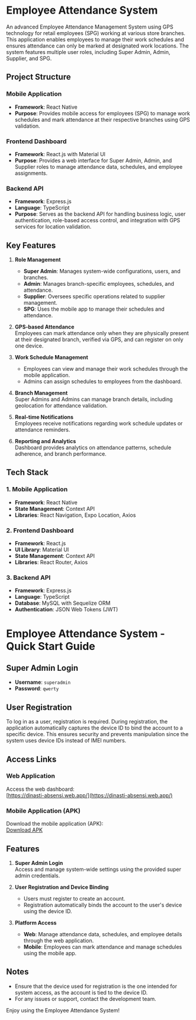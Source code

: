 # Employee Attendance System

An advanced Employee Attendance Management System using GPS technology for retail employees (SPG) working at various store branches. This application enables employees to manage their work schedules and ensures attendance can only be marked at designated work locations. The system features multiple user roles, including Super Admin, Admin, Supplier, and SPG.

## Project Structure

### Mobile Application

- **Framework**: React Native
- **Purpose**: Provides mobile access for employees (SPG) to manage work schedules and mark attendance at their respective branches using GPS validation.

### Frontend Dashboard

- **Framework**: React.js with Material UI
- **Purpose**: Provides a web interface for Super Admin, Admin, and Supplier roles to manage attendance data, schedules, and employee assignments.

### Backend API

- **Framework**: Express.js
- **Language**: TypeScript
- **Purpose**: Serves as the backend API for handling business logic, user authentication, role-based access control, and integration with GPS services for location validation.

## Key Features

1. **Role Management**

   - **Super Admin**: Manages system-wide configurations, users, and branches.
   - **Admin**: Manages branch-specific employees, schedules, and attendance.
   - **Supplier**: Oversees specific operations related to supplier management.
   - **SPG**: Uses the mobile app to manage their schedules and attendance.

2. **GPS-based Attendance**  
   Employees can mark attendance only when they are physically present at their designated branch, verified via GPS, and can register on only one device.

3. **Work Schedule Management**

   - Employees can view and manage their work schedules through the mobile application.
   - Admins can assign schedules to employees from the dashboard.

4. **Branch Management**  
   Super Admins and Admins can manage branch details, including geolocation for attendance validation.

5. **Real-time Notifications**  
   Employees receive notifications regarding work schedule updates or attendance reminders.

6. **Reporting and Analytics**  
   Dashboard provides analytics on attendance patterns, schedule adherence, and branch performance.

## Tech Stack

### 1. Mobile Application

- **Framework**: React Native
- **State Management**: Context API
- **Libraries**: React Navigation, Expo Location, Axios

### 2. Frontend Dashboard

- **Framework**: React.js
- **UI Library**: Material UI
- **State Management**: Context API
- **Libraries**: React Router, Axios

### 3. Backend API

- **Framework**: Express.js
- **Language**: TypeScript
- **Database**: MySQL with Sequelize ORM
- **Authentication**: JSON Web Tokens (JWT)



# Employee Attendance System - Quick Start Guide

## Super Admin Login
- **Username**: `superadmin`  
- **Password**: `qwerty`

## User Registration
To log in as a user, registration is required. During registration, the application automatically captures the device ID to bind the account to a specific device. This ensures security and prevents manipulation since the system uses device IDs instead of IMEI numbers.

## Access Links

### Web Application
Access the web dashboard:  
[https://dinasti-absensi.web.app/](https://dinasti-absensi.web.app/)

### Mobile Application (APK)
Download the mobile application (APK):  
[Download APK](https://drive.google.com/file/d/1cxdMCVUOVOZ9gdLJN861ZRkE7x5vI8y6/view?usp=drive_link)

## Features
1. **Super Admin Login**  
   Access and manage system-wide settings using the provided super admin credentials.

2. **User Registration and Device Binding**  
   - Users must register to create an account.  
   - Registration automatically binds the account to the user's device using the device ID.

3. **Platform Access**  
   - **Web**: Manage attendance data, schedules, and employee details through the web application.  
   - **Mobile**: Employees can mark attendance and manage schedules using the mobile app.

## Notes
- Ensure that the device used for registration is the one intended for system access, as the account is tied to the device ID.  
- For any issues or support, contact the development team.

Enjoy using the Employee Attendance System!
